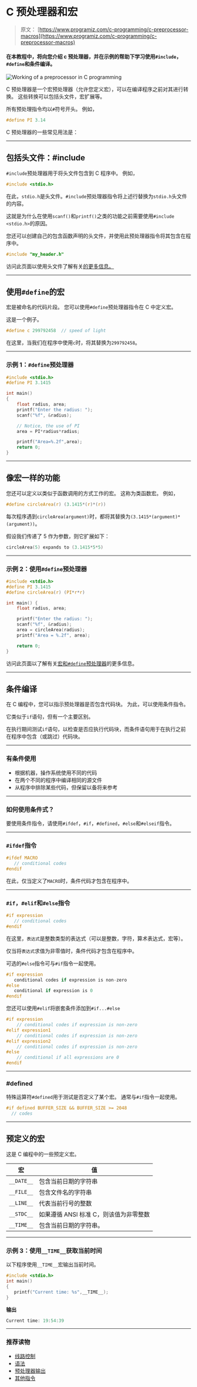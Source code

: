# C 预处理器和宏

> 原文： [https://www.programiz.com/c-programming/c-preprocessor-macros](https://www.programiz.com/c-programming/c-preprocessor-macros)

#### 在本教程中，将向您介绍 c 预处理器，并在示例的帮助下学习使用`#include`，`#define`和条件编译。

![Working of a preprocessor in C programming](img/765b3e84f88056116bb8b07ab90d19d6.png)

C 预处理器是一个宏预处理器（允许您定义宏），可以在编译程序之前对其进行转换。 这些转换可以包括头文件，宏扩展等。

所有预处理指令均以`#`符号开头。 例如，

```c
#define PI 3.14
```

C 预处理器的一些常见用法是：

* * *

## 包括头文件：#include

`#include`预处理器用于将头文件包含到 C 程序中。 例如，

```c
#include <stdio.h>
```

在此，`stdio.h`是头文件。`#include`预处理器指令将上述行替换为`stdio.h`头文件的内容。

这就是为什么在使用`scanf()`和`printf()`之类的功能之前需要使用`#include <stdio.h>`的原因。

您还可以创建自己的包含函数声明的头文件，并使用此预处理器指令将其包含在程序中。

```c
#include "my_header.h"
```

访问此页面以使用头文件了解有关[的更多信息。](https://gcc.gnu.org/onlinedocs/cpp/Header-Files.html#Header-Files "Include preprocessor")

* * *

## 使用`#define`的宏

宏是被命名的代码片段。 您可以使用`#define`预处理器指令在 C 中定义宏。

这是一个例子。

```c
#define c 299792458  // speed of light
```

在这里，当我们在程序中使用`c`时，将其替换为`299792458`。

* * *

### 示例 1：`#define`预处理器

```c
#include <stdio.h>
#define PI 3.1415

int main()
{
    float radius, area;
    printf("Enter the radius: ");
    scanf("%f", &radius);

    // Notice, the use of PI
    area = PI*radius*radius;

    printf("Area=%.2f",area);
    return 0;
}
```

* * *

## 像宏一样的功能

您还可以定义以类似于函数调用的方式工作的宏。 这称为类函数宏。 例如，

```c
#define circleArea(r) (3.1415*(r)*(r))
```

每次程序遇到`circleArea(argument)`时，都将其替换为`(3.1415*(argument)*(argument))`。

假设我们传递了 5 作为参数，则它扩展如下：

```c
circleArea(5) expands to (3.1415*5*5)
```

* * *

### 示例 2：使用`#define`预处理器

```c
#include <stdio.h>
#define PI 3.1415
#define circleArea(r) (PI*r*r)

int main() {
    float radius, area;

    printf("Enter the radius: ");
    scanf("%f", &radius);
    area = circleArea(radius);
    printf("Area = %.2f", area);

    return 0;
}
```

访问此页面以了解有关[宏和`#define`预处理器](https://gcc.gnu.org/onlinedocs/cpp/Macros.html#Macros "C Macros")的更多信息。

* * *

## 条件编译

在 C 编程中，您可以指示预处理器是否包含代码块。 为此，可以使用条件指令。

它类似于`if`语句，但有一个主要区别。

在执行期间测试`if`语句，以检查是否应执行代码块，而条件语句用于在执行之前在程序中包含（或跳过）代码块。

* * *

### 有条件使用

*   根据机器，操作系统使用不同的代码
*   在两个不同的程序中编译相同的源文件
*   从程序中排除某些代码，但保留以备将来参考

* * *

### 如何使用条件式？

要使用条件指令，请使用`#ifdef`，`#if`，`#defined`，`#else`和`#elseif`指令。

* * *

### `#ifdef`指令

```c
#ifdef MACRO     
   // conditional codes
#endif

```

在此，仅当定义了`MACRO`时，条件代码才包含在程序中。

* * *

### `#if`，`#elif`和`#else`指令

```c
#if expression
   // conditional codes
#endif

```

在这里，`表达式`是整数类型的表达式（可以是整数，字符，算术表达式，宏等）。

仅当将`表达式`求值为非零值时，条件代码才包含在程序中。

可选的`#else`指令可与`#if`指令一起使用。

```c
#if expression
   conditional codes if expression is non-zero
#else
   conditional if expression is 0
#endif

```

您还可以使用`#elif`将嵌套条件添加到`#if...#else`

```c
#if expression
    // conditional codes if expression is non-zero
#elif expression1
    // conditional codes if expression is non-zero
#elif expression2
    // conditional codes if expression is non-zero
#else
    // conditional if all expressions are 0
#endif

```

* * *

### #defined

特殊运算符`#defined`用于测试是否定义了某个宏。 通常与`#if`指令一起使用。

```c
#if defined BUFFER_SIZE && BUFFER_SIZE >= 2048
  // codes

```

* * *

## 预定义的宏

这是 C 编程中的一些预定义宏。

| 宏 | 值 |
| --- | --- |
| `__DATE__` | 包含当前日期的字符串 |
| `__FILE__` | 包含文件名的字符串 |
| `__LINE__` | 代表当前行号的整数 |
| `__STDC__` | 如果遵循 ANSI 标准 C，则该值为非零整数 |
| `__TIME__` | 包含当前日期的字符串。 |

* * *

### 示例 3：使用`__TIME__`获取当前时间

以下程序使用`__TIME__`宏输出当前时间。

```c
#include <stdio.h>
int main()
{
   printf("Current time: %s",__TIME__);   
}
```

**输出**

```c
Current time: 19:54:39
```

* * *

### 推荐读物

*   [线路控制](https://gcc.gnu.org/onlinedocs/cpp/Line-Control.html#Line-Control)
*   [语法](https://gcc.gnu.org/onlinedocs/cpp/Pragmas.html#Pragmas)
*   [预处理器输出](https://gcc.gnu.org/onlinedocs/cpp/Preprocessor-Output.html#Preprocessor-Output)
*   [其他指令](https://gcc.gnu.org/onlinedocs/cpp/Other-Directives.html#Other-Directives)